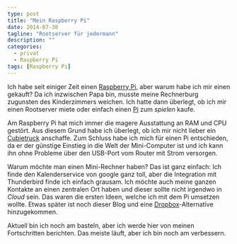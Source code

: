 ```yaml
---
type: post
title: "Mein Raspberry Pi"
date: 2014-07-30
tagline: "Rootserver für jedermann"
description: ""
categories:
  - privat
  - Raspberry Pi
tags: [Raspberry Pi]
---
```



Ich habe seit einiger Zeit einen [Raspberry Pi], aber warum habe ich mir einen gekauft? Da ich inzwischen
Papa bin, musste meine Rechnerburg zugunsten des Kinderzimmers weichen. Ich hatte dann überlegt, ob ich
mir einen Rootserver miete oder einfach einen [Pi] zum *spielen* kaufe.

Am Raspberry Pi hat mich immer die magere Ausstattung an RAM und CPU gestört. Aus diesem Grund habe ich
überlegt, ob ich mir nicht lieber ein [Cubietruck] anschaffe. Zum Schluss habe ich mich für einen Pi 
entschieden, da er der günstige Einstieg in die Welt der Mini-Computer ist und ich kann ihn ohne
Probleme über den USB-Port vom Router mit Strom versorgen.

Warum möchte man einen Mini-Rechner haben? Das ist ganz einfach: Ich finde den Kalenderservice von google
ganz toll, aber die Integration mit Thunderbird finde ich einfach grausam. Ich möchte auch meine ganzen
Kontakte an einen zentralen Ort haben und dieser sollte nicht irgendwo in *Cloud* sein. Das waren die
ersten Ideen, welche ich mit dem Pi umsetzen wollte. Etwas später ist noch dieser Blog und eine 
[Dropbox]-Alternative hinzugekommen.

Aktuell bin ich noch am basteln, aber ich werde hier von meinen Fortschritten berichten. Das meiste läuft,
aber ich bin noch am verbessern.

[Raspberry Pi]: http://www.raspberrypi.org/
[Pi]: http://www.raspberrypi.org/
[Dropbox]: https://www.dropbox.com/
[Cubietruck]: http://cubieboard.org/tag/cubietruck/
